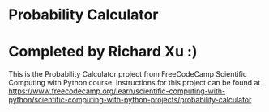 # Probability Calculator
# Completed by Richard Xu :)

This is the Probability Calculator project from FreeCodeCamp Scientific Computing with Python course. Instructions for this project can be found at https://www.freecodecamp.org/learn/scientific-computing-with-python/scientific-computing-with-python-projects/probability-calculator
